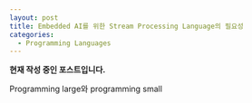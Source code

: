 ```yaml
---
layout: post
title: Embedded AI를 위한 Stream Processing Language의 필요성
categories:
  - Programming Languages
---
```


**현재 작성 중인 포스트입니다.**

Programming large와 programming small
